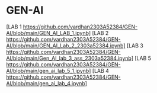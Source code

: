# GEN-AI
[LAB 1 https://github.com/vardhan2303A52384/GEN-AI/blob/main/GEN_AI_LAB_1.ipynb]
[LAB 2 https://github.com/vardhan2303A52384/GEN-AI/blob/main/GEN_AI_Lab_2_2303a52384.ipynb]
[LAB 3 https://github.com/vardhan2303A52384/GEN-AI/blob/main/Gen_AI_lab_3_ass_2303a52384.ipynb]
[LAB 5 https://github.com/vardhan2303A52384/GEN-AI/blob/main/gen_ai_lab_5_1.ipynb]
[LAB 4 https://github.com/vardhan2303A52384/GEN-AI/blob/main/gen_ai_lab_4.ipynb]
